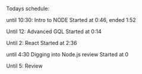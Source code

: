 Todays schedule:

until 10:30:
Intro to NODE
Started at 0:46, ended 1:52


Until 12:
Advanced GQL
Started at 0:14


Until 2:
React
Started at 2:36

until 4:30
Digging into Node.js review
Started at 0

Until 5:
Review